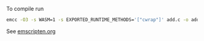 To compile run 
```bash
emcc -O3 -s WASM=1 -s EXPORTED_RUNTIME_METHODS='["cwrap"]' add.c -o add.js
``````

See [emscripten.org](https://emscripten.org/)